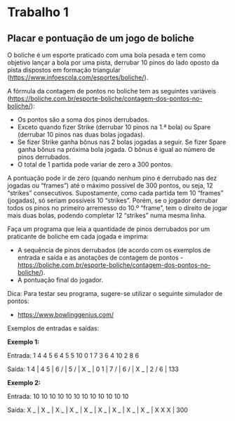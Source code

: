 # Trabalho 1

## Placar e pontuação de um jogo de boliche

O boliche é um esporte praticado com uma bola pesada e tem como objetivo lançar a bola por uma pista, derrubar 10 pinos do lado oposto da pista dispostos em formação triangular (https://www.infoescola.com/esportes/boliche/).

A fórmula da contagem de pontos no boliche tem as seguintes variáveis (https://boliche.com.br/esporte-boliche/contagem-dos-pontos-no-boliche/):
* Os pontos são a soma dos pinos derrubados.
* Exceto quando fizer Strike (derrubar 10 pinos na 1.ª bola) ou Spare (derrubar 10 pinos nas duas bolas jogadas).
* Se fizer Strike ganha bônus nas 2 bolas jogadas a seguir. Se fizer Spare ganha bônus na próxima bola jogada. O bônus é igual ao número de pinos derrubados.
* O total de 1 partida pode variar de zero a 300 pontos.

A pontuação pode ir de zero (quando nenhum pino é derrubado nas dez jogadas ou “frames”) até o máximo possível de 300 pontos, ou seja, 12 “strikes” consecutivos. Supostamente, como cada partida tem 10 “frames” (jogadas), só seriam possíveis 10 “strikes”. Porém, se o jogador derrubar todos os pinos no primeiro arremesso do 10.º “frame”, tem o direito de jogar mais duas bolas, podendo completar 12 “strikes” numa mesma linha.

Faça um programa que leia a quantidade de pinos derrubados por um praticante de boliche em cada jogada e imprima:
* A sequência de pinos derrubados (de acordo com os exemplos de entrada e saída e as anotações de contagem de pontos - https://boliche.com.br/esporte-boliche/contagem-dos-pontos-no-boliche/).
* A pontuação final do jogador.

Dica: Para testar seu programa, sugere-se utilizar o seguinte simulador de pontos:
* https://www.bowlinggenius.com/

Exemplos de entradas e saídas:

**Exemplo 1:**

Entrada: 1 4 4 5 6 4 5 5 10 0 1 7 3 6 4 10 2 8 6

Saída: 1 4 | 4 5 | 6 / | 5 / | X _ | 0 1 | 7 / | 6 / | X _ | 2 / 6 | 133

**Exemplo 2:**

Entrada: 10 10 10 10 10 10 10 10 10 10 10 10

Saída: X _ | X _ | X _ | X _ | X _ | X _ | X _ | X _ | X _ | X X X | 300
